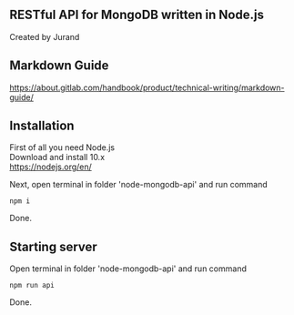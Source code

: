 ## RESTful API for MongoDB written in Node.js
Created by Jurand

## Markdown Guide
https://about.gitlab.com/handbook/product/technical-writing/markdown-guide/

## Installation
First of all you need Node.js<br>
Download and install 10.x<br>
https://nodejs.org/en/

Next, open terminal in folder 'node-mongodb-api' and run command
```
npm i
```
Done.

## Starting server
Open terminal in folder 'node-mongodb-api' and run command
```
npm run api
```
Done.
